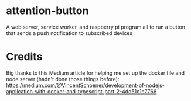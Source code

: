 # attention-button
A web server, service worker, and raspberry pi program all to run a button that sends a push notification to subscribed devices

# Credits
Big thanks to this Medium article for helping me set up the docker file and node server (hadn't done those things before): https://medium.com/@VincentSchoener/development-of-nodejs-application-with-docker-and-typescript-part-2-4dd51c1e7766
